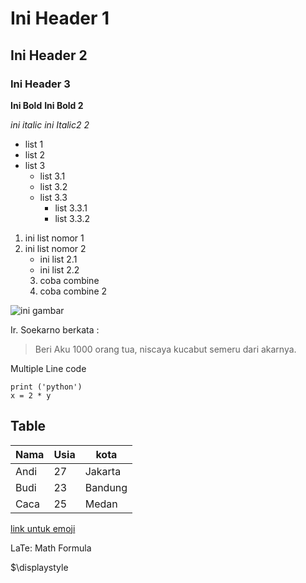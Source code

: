 # Ini Header 1 #
## Ini Header 2 ##
### Ini Header 3 ###

**Ini Bold**
__Ini Bold 2__

*ini italic*
_ini Italic2 2_

- list 1
- list 2
- list 3
    - list 3.1
    - list 3.2
    - list 3.3
        - list 3.3.1
        - list 3.3.2

1. ini list nomor 1
2. ini list nomor 2
    - ini list 2.1
    - ini list 2.2
    3. coba combine
    1. coba combine 2

![ini gambar](file:///C:/Users/Andisa/Pictures/Airbus-A350-Wallpaper-69-Group-Wallpapers.jpg)

Ir. Soekarno berkata :
>Beri Aku 1000 orang tua, niscaya kucabut semeru dari akarnya.

Multiple Line code

```
print ('python')
x = 2 * y 
```
## Table ##
Nama | Usia | kota
-----|------|------|
Andi|27|Jakarta
Budi|23|Bandung
Caca|25|Medan

[link untuk emoji](https://gist.github.com/AliMD/3344523
)

LaTe: Math Formula

$\displaystyle